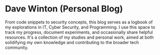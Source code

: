 # Dave Winton (Personal Blog)

From code snippets to security concepts, this blog serves as a logbook of my explorations in IT, Cyber Security, and Programming. I use this space to track my progress, document experiments, and occasionally share helpful resources. It's a collection of my studies and personal work, aimed at both solidifying my own knowledge and contributing to the broader tech community.
